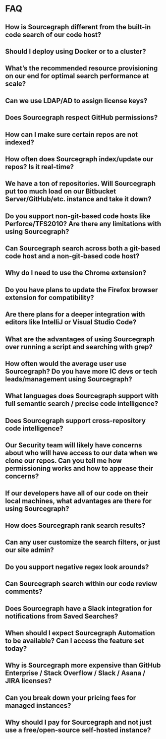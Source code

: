 # FAQ

## How is Sourcegraph different from the built-in code search of our code host?
## Should I deploy using Docker or to a cluster?
## What’s the recommended resource provisioning on our end for optimal search performance at scale?
## Can we use LDAP/AD to assign license keys?
## Does Sourcegraph respect GitHub permissions?
## How can I make sure certain repos are not indexed?
## How often does Sourcegraph index/update our repos? Is it real-time?
## We have a ton of repositories. Will Sourcegraph put too much load on our Bitbucket Server/GitHub/etc. instance and take it down?
## Do you support non-git-based code hosts like Perforce/TFS2010? Are there any limitations with using Sourcegraph?
## Can Sourcegraph search across both a git-based code host and a non-git-based code host?
## Why do I need to use the Chrome extension?
## Do you have plans to update the Firefox browser extension for compatibility?
## Are there plans for a deeper integration with editors like IntelliJ or Visual Studio Code?
## What are the advantages of using Sourcegraph over running a script and searching with grep?
## How often would the average user use Sourcegraph? Do you have more IC devs or tech leads/management using Sourcegraph?
## What languages does Sourcegraph support with full semantic search / precise code intelligence?
## Does Sourcegraph support cross-repository code intelligence?
## Our Security team will likely have concerns about who will have access to our data when we clone our repos. Can you tell me how permissioning works and how to appease their concerns?
## If our developers have all of our code on their local machines, what advantages are there for using Sourcegraph?
## How does Sourcegraph rank search results?
## Can any user customize the search filters, or just our site admin?
## Do you support negative regex look arounds?
## Can Sourcegraph search within our code review comments?
## Does Sourcegraph have a Slack integration for notifications from Saved Searches?
## When should I expect Sourcegraph Automation to be available? Can I access the feature set today?
## Why is Sourcegraph more expensive than GitHub Enterprise / Stack Overflow / Slack / Asana / JIRA licenses?
## Can you break down your pricing fees for managed instances?
## Why should I pay for Sourcegraph and not just use a free/open-source self-hosted instance?
